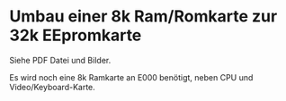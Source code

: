 # Umbau einer 8k Ram/Romkarte zur 32k EEpromkarte

Siehe PDF Datei und Bilder.

Es wird noch eine 8k Ramkarte an E000 benötigt, neben CPU und Video/Keyboard-Karte.


